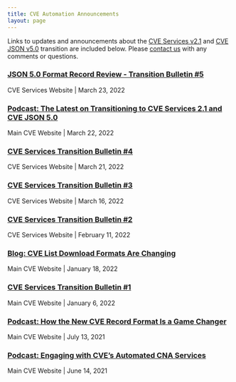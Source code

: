 ```yaml
---
title: CVE Automation Announcements
layout: page
---
```


Links to updates and announcements about the [CVE Services v2.1](https://github.com/CVEProject/cve-services) and [CVE JSON v5.0](https://github.com/CVEProject/cve-schema/blob/master/schema/v5.0/CVE_JSON_5.0_schema.json) transition are included below. Please [contact us](https://cveform.mitre.org/) with any comments or questions.

### [JSON 5.0 Format Record Review - Transition Bulletin #5](https://cveproject.github.io/automation-transition#bulletin-number-5) 
CVE Services Website | March 23, 2022

### [Podcast: The Latest on Transitioning to CVE Services 2.1 and CVE JSON 5.0](https://www.cve.org/Media/News/item/podcast/2022/03/22/The-Latest-on-Transitioning-to)
Main CVE Website | March 22, 2022

### [CVE Services Transition Bulletin #4](https://cveproject.github.io/automation-transition#bulletin-number-4) 
CVE Services Website | March 21, 2022

### [CVE Services Transition Bulletin #3](https://cveproject.github.io/automation-transition#bulletin-number-3) 
CVE Services Website | March 16, 2022

### [CVE Services Transition Bulletin #2](https://cveproject.github.io/automation-transition#bulletin-number-2) 
CVE Services Website | February 11, 2022

### [Blog: CVE List Download Formats Are Changing](https://www.cve.org/Media/News/item/blog/2022/01/18/CVE-List-Download-Formats-Are)
Main CVE Website | January 18, 2022

### [CVE Services Transition Bulletin #1](https://www.cve.org/Media/News/item/news/2022/01/11/Changes-Coming-to-CVE-Record)
Main CVE Website | January 6, 2022 

### [Podcast: How the New CVE Record Format Is a Game Changer](https://www.cve.org/Media/News/item/podcast/2021/07/13/How-the-New-CVE-Record)
Main CVE Website | July 13, 2021

### [Podcast: Engaging with CVE’s Automated CNA Services](https://www.cve.org/Media/News/item/podcast/2021/06/14/Engaging-with-CVEs-Automated-CNA)
Main CVE Website | June 14, 2021
